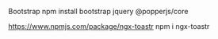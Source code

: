 Bootstrap
npm install bootstrap jquery @popperjs/core

https://www.npmjs.com/package/ngx-toastr
npm i ngx-toastr